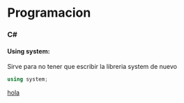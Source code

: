 <link rel="stylesheet" type="text/css" href="./styles/styles.css">



# Programacion

### C#

#### Using system:

Sirve para no tener que escribir la libreria system de nuevo

```C#
using system;
```

<a class="test" href="google.com">hola</a>
